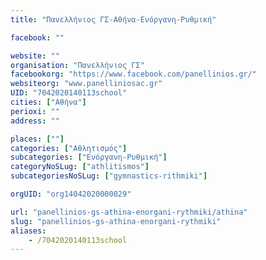 ```yaml
---
title: "Πανελλήνιος ΓΣ-Αθήνα-Ενόργανη-Ρυθμική"

facebook: ""

website: ""
organisation: "Πανελλήνιος ΓΣ"
facebookorg: "https://www.facebook.com/panellinios.gr/"
websiteorg: "www.panelliniosac.gr"
UID: "7042020140113school"
cities: ["Αθήνα"]
perioxi: ""
address: ""

places: [""]
categories: ["Αθλητισμός"]
subcategories: ["Ενόργανη-Ρυθμική"]
categoryNoSLug: ["athlitismos"]
subcategoriesNoSLug: ["gymnastics-rithmiki"]

orgUID: "org14042020000029"

url: "panellinios-gs-athina-enorgani-rythmiki/athina"
slug: "panellinios-gs-athina-enorgani-rythmiki"
aliases:
    - /7042020140113school
---
```





